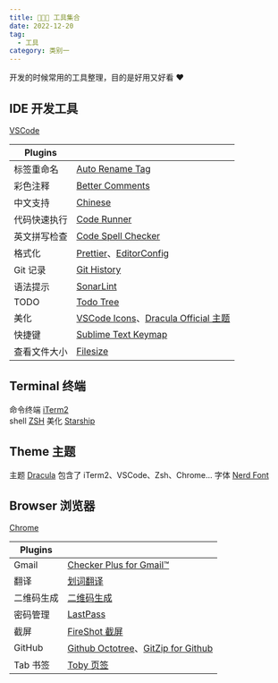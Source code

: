 ```yaml
---
title: 👨🏻‍💻 工具集合
date: 2022-12-20
tag:
  - 工具
category: 类别一
---
```


开发的时候常用的工具整理，目的是好用又好看 ❤️

## IDE 开发工具

[VSCode](https://code.visualstudio.com/)

| Plugins      |                                                                                                                                                                                                              |
| ------------ | ------------------------------------------------------------------------------------------------------------------------------------------------------------------------------------------------------------ |
| 标签重命名   | [Auto Rename Tag](https://marketplace.visualstudio.com/items?itemName=formulahendry.auto-rename-tag)                                                                                                         |
| 彩色注释     | [Better Comments](https://marketplace.visualstudio.com/items?itemName=aaron-bond.better-comments)                                                                                                            |
| 中文支持     | [Chinese](https://marketplace.visualstudio.com/items?itemName=MS-CEINTL.vscode-language-pack-zh-hans)                                                                                                        |
| 代码快速执行 | [Code Runner](https://marketplace.visualstudio.com/items?itemName=formulahendry.code-runner)                                                                                                                 |
| 英文拼写检查 | [Code Spell Checker](https://marketplace.visualstudio.com/items?itemName=streetsidesoftware.code-spell-checker)                                                                                              |
| 格式化       | [Prettier](https://marketplace.visualstudio.com/items?itemName=esbenp.prettier-vscode)、[EditorConfig](https://marketplace.visualstudio.com/items?itemName=EditorConfig.EditorConfig)                        |
| Git 记录     | [Git History](https://marketplace.visualstudio.com/items?itemName=donjayamanne.githistory)                                                                                                                   |
| 语法提示     | [SonarLint](https://marketplace.visualstudio.com/items?itemName=SonarSource.sonarlint-vscode)                                                                                                                |
| TODO         | [Todo Tree](https://marketplace.visualstudio.com/items?itemName=Gruntfuggly.todo-tree)                                                                                                                       |
| 美化         | [VSCode Icons](https://marketplace.visualstudio.com/items?itemName=vscode-icons-team.vscode-icons)、[Dracula Official 主题](https://marketplace.visualstudio.com/items?itemName=dracula-theme.theme-dracula) |
| 快捷键       | [Sublime Text Keymap](https://marketplace.visualstudio.com/items?itemName=ms-vscode.sublime-keybindings)                                                                                                     |
| 查看文件大小 | [Filesize](https://marketplace.visualstudio.com/items?itemName=mkxml.vscode-filesize)                                                                                                                        |

## Terminal 终端

命令终端 [iTerm2](https://iterm2.com/)  
shell [ZSH](https://ohmyz.sh/)
美化 [Starship](https://starship.rs/zh-CN/)

## Theme 主题

主题 [Dracula](https://draculatheme.com/) 包含了 iTerm2、VSCode、Zsh、Chrome...
字体 [Nerd Font](https://www.nerdfonts.com/font-downloads)

## Browser 浏览器

[Chrome](https://www.google.cn/intl/zh-CN/chrome/)

| Plugins    |                                                                                                                                                                                                                                            |
| ---------- | ------------------------------------------------------------------------------------------------------------------------------------------------------------------------------------------------------------------------------------------ |
| Gmail      | [Checker Plus for Gmail™](https://chrome.google.com/webstore/detail/checker-plus-for-gmail/oeopbcgkkoapgobdbedcemjljbihmemj)                                                                                                               |
| 翻译       | [划词翻译](https://chrome.google.com/webstore/detail/%E5%88%92%E8%AF%8D%E7%BF%BB%E8%AF%91/ikhdkkncnoglghljlkmcimlnlhkeamad)                                                                                                                |
| 二维码生成 | [二维码生成](https://chrome.google.com/webstore/detail/qr-code-generator/afpbjjgbdimpioenaedcjgkaigggcdpp)                                                                                                                                 |
| 密码管理   | [LastPass](https://chrome.google.com/webstore/detail/lastpass-free-password-ma/hdokiejnpimakedhajhdlcegeplioahd)                                                                                                                           |
| 截屏       | [FireShot 截屏](https://chrome.google.com/webstore/detail/take-webpage-screenshots/mcbpblocgmgfnpjjppndjkmgjaogfceg)                                                                                                                       |
| GitHub     | [Github Octotree](https://chrome.google.com/webstore/detail/octotree-github-code-tree/bkhaagjahfmjljalopjnoealnfndnagc)、[GitZip for Github](https://chrome.google.com/webstore/detail/gitzip-for-github/ffabmkklhbepgcgfonabamgnfafbdlkn) |
| Tab 书签   | [Toby 页签](https://chrome.google.com/webstore/detail/toby-for-chrome/hddnkoipeenegfoeaoibdmnaalmgkpip)                                                                                                                                    |

